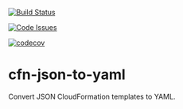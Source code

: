 [![Build Status](https://travis-ci.org/drewsonne/cfn-json-to-yaml.svg?branch=master)](https://travis-ci.org/drewsonne/cfn-json-to-yaml)

[![Code Issues](https://www.quantifiedcode.com/api/v1/project/b6d9757c91b64831ba12fd7cf53332de/badge.svg)](https://www.quantifiedcode.com/app/project/b6d9757c91b64831ba12fd7cf53332de)

[![codecov](https://codecov.io/gh/drewsonne/cfn-json-to-yaml/branch/master/graph/badge.svg)](https://codecov.io/gh/drewsonne/cfn-json-to-yaml)

# cfn-json-to-yaml
Convert JSON CloudFormation templates to YAML.
